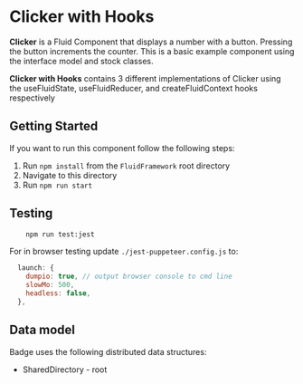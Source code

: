 # Clicker with Hooks

**Clicker** is a Fluid Component that displays a number with a button. Pressing the button
increments the counter. This is a basic example component using the interface model and stock
classes.

**Clicker with Hooks** contains 3 different implementations of Clicker using the useFluidState, useFluidReducer, and createFluidContext hooks respectively

## Getting Started

If you want to run this component follow the following steps:

1. Run `npm install` from the `FluidFramework` root directory
2. Navigate to this directory
3. Run `npm run start`

## Testing

```bash
    npm run test:jest
```

For in browser testing update `./jest-puppeteer.config.js` to:

```javascript
  launch: {
    dumpio: true, // output browser console to cmd line
    slowMo: 500,
    headless: false,
  },
```

## Data model

Badge uses the following distributed data structures:

- SharedDirectory - root
